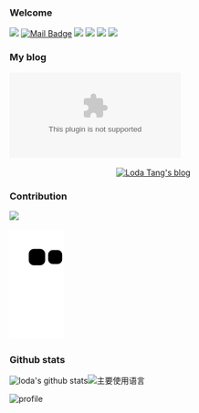 ### Welcome
[![](https://visitor-badge.laobi.icu/badge?page_id=loda13.loda13)](https://visitor-badge.laobi.icu/badge?page_id=eryajf.eryajf)
[![Mail Badge](https://img.shields.io/badge/-296429819@qq.com-c14438?style=flat&logo=Gmail&logoColor=white&link=mailto:296429819@qq.com)](mailto:296429819@qq.com)
[![](https://img.shields.io/github/stars/eryajf?color=fefb7b&logo=Undertale)](https://github-readme-stats.vercel.app/api?username=loda13&hide_title=false&hide_border=true&show_icons=true&include_all_commits=true&line_height=20&bg_color=0,EC6C6C,FFD479,FFFC79,73FA79&theme=graywhite&locale=cn)
[![](https://img.shields.io/github/followers/eryajf?color=27da6b&logo=Handshake)](https://github.com/loda13?tab=followers)
[![](https://img.shields.io/github/starat/eryajf?color=27da6b&logo=Handshake)](https://github.com/loda13?tab=stars)
[![](https://img.shields.io/badge/%E5%8D%9A%E5%AE%A2-Croak-d7b1bf?logo=Blogger)](https://www.lodatang.com)

### My blog
![Loda Tang](lodatang.com)

<p align="center">
  <a href="https://lodatang.com">
    <img alt="Loda Tang's blog" src="https://user-images.githubusercontent.com/10447318/201476808-cf9b0d38-e7fb-4066-b317-caf7062c9b06.png" width="689">
  </a>
</p>

### Contribution
![](https://activity-graph.herokuapp.com/graph?username=loda13&theme=react-dark&hide_border=true&area=true)

![](https://github.com/loda13/loda13/blob/output/github-snake.svg)

### Github stats
![loda's github stats](https://github-readme-stats.vercel.app/api?username=loda13&hide_title=false&hide_border=true&show_icons=true&include_all_commits=true&line_height=20&bg_color=0,EC6C6C,FFD479,FFFC79,73FA79&theme=graywhite&locale=cn)![主要使用语言](https://github-readme-stats.vercel.app/api/top-langs/?username=loda13&hide_title=false&hide_border=true&layout=compact&bg_color=0,73FA79,73FDFF,D783FF&theme=graywhite&locale=cn)

![profile](https://github-profile-trophy.vercel.app/?username=loda13&theme=algolia&column=8)

